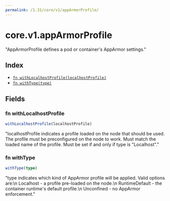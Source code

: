 ```yaml
---
permalink: /1.31/core/v1/appArmorProfile/
---
```


# core.v1.appArmorProfile

"AppArmorProfile defines a pod or container's AppArmor settings."

## Index

* [`fn withLocalhostProfile(localhostProfile)`](#fn-withlocalhostprofile)
* [`fn withType(type)`](#fn-withtype)

## Fields

### fn withLocalhostProfile

```ts
withLocalhostProfile(localhostProfile)
```

"localhostProfile indicates a profile loaded on the node that should be used. The profile must be preconfigured on the node to work. Must match the loaded name of the profile. Must be set if and only if type is \"Localhost\"."

### fn withType

```ts
withType(type)
```

"type indicates which kind of AppArmor profile will be applied. Valid options are:\n  Localhost - a profile pre-loaded on the node.\n  RuntimeDefault - the container runtime's default profile.\n  Unconfined - no AppArmor enforcement."